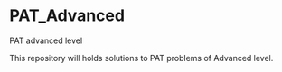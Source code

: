 # PAT_Advanced
PAT advanced level















This repository will holds solutions to PAT problems of Advanced level.
